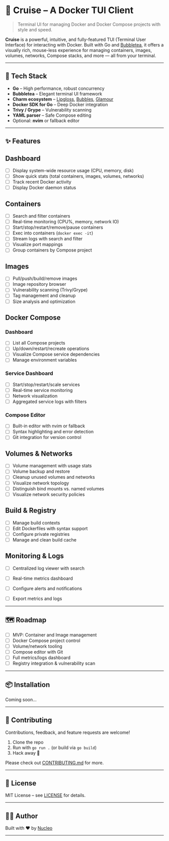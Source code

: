 # 🚢 Cruise – A Docker TUI Client

> Terminal UI for managing Docker and Docker Compose projects with style and speed.

**Cruise** is a powerful, intuitive, and fully-featured TUI (Terminal User Interface) for interacting with Docker. Built with Go and [Bubbletea](https://github.com/charmbracelet/bubbletea), it offers a visually rich, mouse-less experience for managing containers, images, volumes, networks, Compose stacks, and more — all from your terminal.

---


## 🚧 Tech Stack

- **Go** – High performance, robust concurrency
- **Bubbletea** – Elegant terminal UI framework
- **Charm ecosystem** – [Lipgloss](https://github.com/charmbracelet/lipgloss), [Bubbles](https://github.com/charmbracelet/bubbles), [Glamour](https://github.com/charmbracelet/glamour)
- **Docker SDK for Go** – Deep Docker integration
- **Trivy / Grype** – Vulnerability scanning
- **YAML parser** – Safe Compose editing
- Optional: **nvim** or fallback editor

---

## ✨ Features

## Dashboard
- [ ] Display system-wide resource usage (CPU, memory, disk)
- [ ] Show quick stats (total containers, images, volumes, networks)
- [ ] Track recent Docker activity
- [ ] Display Docker daemon status

## Containers
- [ ] Search and filter containers
- [ ] Real-time monitoring (CPU%, memory, network IO)
- [ ] Start/stop/restart/remove/pause containers
- [ ] Exec into containers (`docker exec -it`)
- [ ] Stream logs with search and filter
- [ ] Visualize port mappings
- [ ] Group containers by Compose project

## Images
- [ ] Pull/push/build/remove images
- [ ] Image repository browser
- [ ] Vulnerability scanning (Trivy/Grype)
- [ ] Tag management and cleanup
- [ ] Size analysis and optimization

## Docker Compose

### Dashboard
- [ ] List all Compose projects
- [ ] Up/down/restart/recreate operations
- [ ] Visualize Compose service dependencies
- [ ] Manage environment variables

### Service Dashboard
- [ ] Start/stop/restart/scale services
- [ ] Real-time service monitoring
- [ ] Network visualization
- [ ] Aggregated service logs with filters

### Compose Editor
- [ ] Built-in editor with nvim or fallback
- [ ] Syntax highlighting and error detection
- [ ] Git integration for version control

## Volumes & Networks
- [ ] Volume management with usage stats
- [ ] Volume backup and restore
- [ ] Cleanup unused volumes and networks
- [ ] Visualize network topology
- [ ] Distinguish bind mounts vs. named volumes
- [ ] Visualize network security policies

## Build & Registry
- [ ] Manage build contexts
- [ ] Edit Dockerfiles with syntax support
- [ ] Configure private registries
- [ ] Manage and clean build cache

## Monitoring & Logs
- [ ] Centralized log viewer with search
- [ ] Real-time metrics dashboard
- [ ] Configure alerts and notifications
- [ ] Export metrics and logs


---

## 🗺️ Roadmap

- [ ] MVP: Container and Image management
- [ ] Docker Compose project control
- [ ] Volume/network tooling
- [ ] Compose editor with Git
- [ ] Full metrics/logs dashboard
- [ ] Registry integration & vulnerability scan

---

## 📦 Installation

Coming soon...

---

## 💬 Contributing

Contributions, feedback, and feature requests are welcome!

1. Clone the repo
2. Run with `go run .` (or build via `go build`)
3. Hack away 🚀

Please check out [CONTRIBUTING.md](CONTRIBUTING.md) for more.

---

## 📄 License

MIT License – see [LICENSE](LICENSE) for details.

---

## 🧑‍💻 Author

Built with ❤️ by [Nucleo](https://github.com/NucleoFusion)

---


